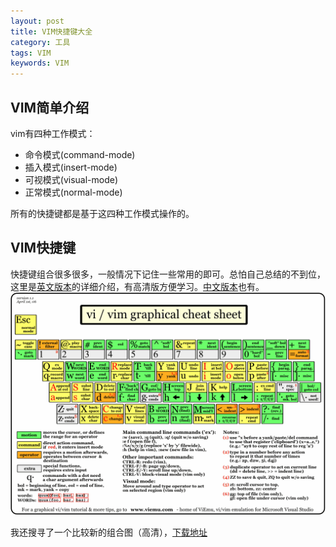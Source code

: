 ```yaml
---
layout: post
title: VIM快捷键大全
category: 工具
tags: VIM
keywords: VIM
---
```


## VIM简单介绍
vim有四种工作模式：

- 命令模式(command-mode)
- 插入模式(insert-mode)
- 可视模式(visual-mode)
- 正常模式(normal-mode)

所有的快捷键都是基于这四种工作模式操作的。

## VIM快捷键

快捷键组合很多很多，一般情况下记住一些常用的即可。总怕自己总结的不到位，
这里是[英文版本](http://www.viemu.com/a_vi_vim_graphical_cheat_sheet_tutorial.html)的详细介绍，有高清版方便学习。[中文版本](http://op6l4yc3y.bkt.clouddn.com/vim-zh.gif)也有。
![vim-en](/assets/img/classic.png)

我还搜寻了一个比较新的组合图（高清），[下载地址](http://op6l4yc3y.bkt.clouddn.com/advanced.png)
